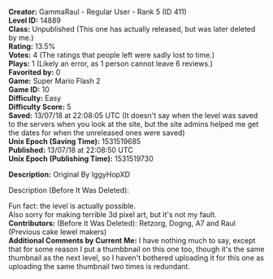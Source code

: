 **Creator:** GammaRaul - Regular User - Rank 5 (ID 411) <br>
**Level ID:** 14889 <br>
**Class:** Unpublished (This one has actually released, but was later deleted by me.) <br>
**Rating:** 13.5% <br>
**Votes:** 4 (The ratings that people left were sadly lost to time.) <br>
**Plays:** 1 (Likely an error, as 1 person cannot leave 6 reviews.) <br>
**Favorited by:** 0 <br>
**Game:** Super Mario Flash 2 <br>
**Game ID:** 10 <br>
**Difficulty:** Easy <br>
**Difficulty Score:** 5 <br>
**Saved:** 13/07/18 at 22:08:05 UTC (It doesn't say when the level was saved to the servers when you look at the site, but the site admins helped me get the dates for when the unreleased ones were saved) <br>
**Unix Epoch (Saving Time):** 1531519685 <br>
**Published:** 13/07/18 at 22:08:50 UTC <br>
**Unix Epoch (Publishing Time):** 1531519730

**Description:** Original By IggyHopXD

Description (Before It Was Deleted):

Fun fact: the level is actually possible. <br>
Also sorry for making terrible 3d pixel art, but it's not my fault. <br>
**Contributors:** (Before It Was Deleted): Retzorg, Dogng, A7 and Raul (Previous cake lewel makers) <br>
**Additional Comments by Current Me:** I have nothing much to say, except that for some reason I put a thumbbnail on this one too, though it's the same thumbnail as the next level, so I haven't bothered uploading it for this one as uploading the same thumbnail two times is redundant.
